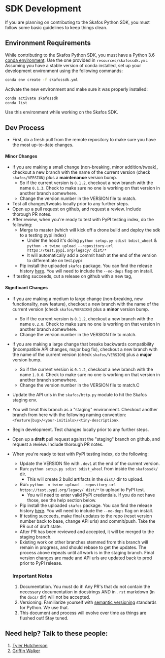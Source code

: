 # SDK Development
If you are planning on contributing to the Skafos Python SDK, you must follow some basic guidelines to keep things
clean.

## Environment Requirements
While contributing to the Skafos Python SDK, you must have a Python 3.6
[conda environment](https://docs.conda.io/projects/conda/en/latest/user-guide/tasks/manage-environments.html).
Use the one provided in `resources/skafossdk.yml`. Assuming you have a stable version of conda installed,
set up your development environment using the following commands:

```bash
conda env create -f skafossdk.yml
```

Activate the new environment and make sure it was properly installed:
```bash
conda activate skafossdk
conda list
```
Use this environment while working on the Skafos SDK.

## Dev Process

- First, do a fresh pull from the remote repository to make sure you have the most up-to-date changes.

#### **Minor Changes**
- If you are making a small change (non-breaking, minor addition/tweak), checkout a new branch with the name
of the current version (check `skafos/VERSION`) plus a **maintenance** version bump.
    - So if the current version is `0.1.2`, checkout a new branch with the name `0.1.3`. Check to make sure no one is
     working on that version in another branch somewhere.
    - Change the version number in the VERSION file to match.
- Test all changes/tweaks locally prior to any further steps.
- Open up a pull request on github, and request a review. Include thorough PR notes.
- After review, when you're ready to test with PyPI testing index, do the following:
    - Merge to master (which will kick off a drone build and deploy the sdk to a testing pypi index)
        - Under the hood it's doing `python setup.py sdist bdist_wheel` & `python -m twine upload --repository-url https://test.pypi.org/legacy/ dist/*`
        - It will automatically add a commit hash at the end of the version to differentiate on test.pypi
    - Pip install the uploaded `skafos` package. You can find the release history
    [here](https://test.pypi.org/project/skafos/#history). You will need to include the `--no-deps` flag on install.
- If testing succeeds, cut a release on github with a new tag,  


#### **Significant Changes**
- If you are making a medium to large change (non-breaking, new functionality, new feature),
checkout a new branch with the name of the current version (check `skafos/VERSION`) plus a **minor** version bump.
    - So if the current version is `0.1.2`, checkout a new branch with the name `0.2.0`. Check to make sure no one is
     working on that version in another branch somewhere.
    - Change the version number in the VERSION file to match.
- If you are making a large change that breaks backwards compatibility (incompatible API changes, major bug fix),
checkout a new branch with the name of the current version (check `skafos/VERSION`) plus a **major** version bump.
    - So if the current version is `0.1.2`, checkout a new branch with the name `1.0.0`. Check to make sure no one is
     working on that version in another branch somewhere.
    - Change the version number in the VERSION file to match.C
- Update the API urls in the `skafos/http.py` module to hit the Skafos staging env.
- You will treat this branch as a "staging" environment. Checkout another branch from here with the following naming
convention: `<feature|bug>/<your-initials>/<tiny-description>`.
- Begin development. Test changes locally prior to any further steps.
- Open up a **draft** pull request against the "staging" branch on github, and request a review. Include thorough PR notes.
- When you're ready to test with PyPI testing index, do the following:
    - Update the VERSION file with `.dev1` at the end of the current version.
    - Run: `python setup.py sdist bdist_wheel` from inside the `skafossdk/` dir.
        - This will create 2 build artifacts in the `dist/` dir to upload.
    - Run: `python -m twine upload --repository-url https://test.pypi.org/legacy/ dist/*` to upload to PyPI test.
        - You will need to enter valid PyPI credentials. If you do not have those, see the help section below.
    - Pip install the uploaded `skafos` package. You can find the release history
    [here](https://test.pypi.org/project/skafos/#history). You will need to include the `--no-deps` flag on install.
    - If testing succeeds, make final updates to the repo (reset version number back to base, change API urls)
    and commit/push. Take the PR out of draft state.
    - After PR has been reviewed and accepted, it will be merged to the staging branch.
    - Existing work on other branches stemmed from this branch will remain in progress, and should rebase to get the
    updates. The process above repeats until all work is in the staging branch. Final version changes are made and API
    urls are updated back to prod prior to PyPI release.

   ### **Important Notes**
   1. Documentation. You must do it! Any PR's that do not contain the necessary documentation in docstrings AND in
   `.rst` markdown (in the `docs/` dir) will not be accepted.
   2. Versioning. Familiarize yourself with
   [semantic versioning](https://packaging.python.org/guides/distributing-packages-using-setuptools/#id64)
   standards for Python. We use that.
   3. This document and process will evolve over time as things are flushed out! Stay tuned.


## Need help? Talk to these people:

1. [Tyler Hutcherson](mailto:tyler.hutcherson@skafos.ai)
2. [Griffin Walker](mailto:griffin.walker@skafos.ai)
